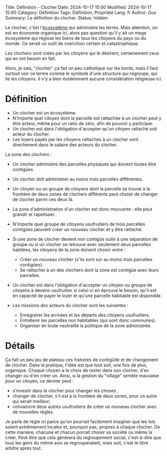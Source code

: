 Title: Définition - Clocher
Date: 2024-10-17 15:00
Modified: 2024-10-17 15:00
Category: Définition
Tags: Définition, Propriété
Lang: fr
Author: Gus
Summary: La définition du clocher.
Status: hidden

Le clocher, c'est l'[écosystème]({filename}/definitions/ecosysteme.md) qui administre les terres.
Mais attention, on est en économie organique ici, alors pas question qu'il y ait un mega écosystème qui régisse les biens de tous les citoyens du pays ou du monde.
Ce serait un outil de coercition certain et catastrophique.

Les clochers sont créés par les citoyens qui le désirent, certainement ceux qui en ont besoin en fait.

Alors, je sais, "clocher" ça fait un peu catholique sur les bords, mais il faut surtout voir ce terme comme le symbole d'une structure qui regroupe, qui lie les citoyens.
Il n'y a bien évidemment aucune considération religieuse ici.

# Définition

* Un clocher est un écosystème.
* N'importe quel citoyen dont la parcelle est rattachée à un clocher peut y être acteur, même pour un ratio de zéro, afin de pouvoir y participer.
* Un clocher est dans l'obligation d'accepter qu'un citoyen rattaché soit acteur du clocher.
* Les loyers payés par les citoyens rattachés à un clocher vont directement dans le salaire des acteurs du clocher.

La zone des clochers :

* Un clocher administre des parcelles physiques qui doivent toutes être contigües.
* Un clocher doit administrer au moins trois parcelles différentes.
* Un citoyen ou un groupe de citoyens dont la parcelle se trouve à la frontière de deux zones de clochers différents peut choisir de changer de clocher parmi ces deux là.
* La zone d'administration d'un clocher est donc mouvante : elle peut grandir et rapetisser.
* N'importe quel groupe de citoyens usufruitiers de trois parcelles contigües peuvent créer un nouveau clocher et y être rattaché.
* Si une zone de clocher devient non contigüe suite à une séparation de groupe ou si un clocher se retrouve avec seulement deux parcelles habitées, les citoyens de la zone doivent choisir entre :
    * Créer un nouveau clocher (s'ils sont sur au moins trois parcelles contigües).
    * Se rattacher à un des clochers dont la zone est contigüe avec leurs parcelles.
* Un clocher est dans l'obligation d'accepter un citoyen ou groupe de citoyens à devenir usufruitier si celui-ci en éprouve le besoin, qu'il est en capacité de payer le loyer et qu'une parcelle habitable est disponible.

* Les missions des acteurs du clocher sont les suivantes :
    * Enregistrer les arrivées et les départs des citoyens usufruitiers.
    * Entretenir les parcelles non habitables (qui sont donc communes).
    * Organiser en toute neutralité la politique de la zone administrée.

# Détails

Ça fait un peu jeu de plateau ces histoires de contigüité et de changement de clocher.
Dans la pratique, l'idée est que tout soit, une fois de plus, organique.
Chaque citoyen a le choix de rester dans son clocher, d'en changer ou d'en créer un.
Ainsi, si la gestion du "village" semble mauvaise pour un citoyen, ce dernier peut :

* s'investir dans le clocher pour changer les choses ;
* changer de clocher, s'il est à la frontière de deux zones, pour un autre qui serait meilleur;
* convaincre deux autres usufruitiers de créer un nouveau clocher avec de nouvelles règles.

Je parle de règle ici parce qu'on pourrait facilement imaginer que les lois soient extrêmement locales et, pourquoi pas, propres à chaque clocher.
De cette manière, chacune et chacun porrait choisir sa société ou même la créer.
Peut être que cela générera du regroupement social, c'est-à-dire que tous les gens du même avis se regrouperaient, mais soit, c'est le libre arbitre après tout.
